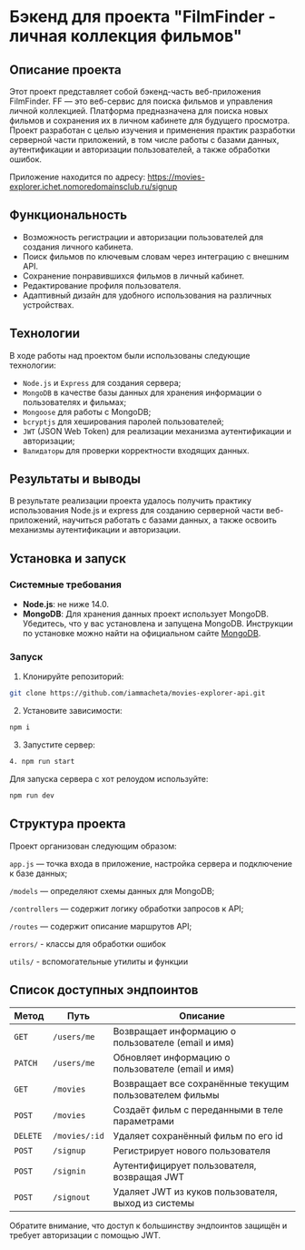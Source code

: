 # Бэкенд для проекта "FilmFinder - личная коллекция фильмов"

## Описание проекта

Этот проект представляет собой бэкенд-часть веб-приложения FilmFinder. FF — это веб-сервис для поиска фильмов и управления личной коллекцией. Платформа предназначена для поиска новых фильмов и сохранения их в личном кабинете для будущего просмотра. Проект разработан с целью изучения и применения практик разработки серверной части приложений, в том числе работы с базами данных, аутентификации и авторизации пользователей, а также обработки ошибок.

Приложение находится по адресу:
https://movies-explorer.ichet.nomoredomainsclub.ru/signup

## Функциональность

- Возможность регистрации и авторизации пользователей для создания личного кабинета.
- Поиск фильмов по ключевым словам через интеграцию с внешним API.
- Сохранение понравившихся фильмов в личный кабинет.
- Редактирование профиля пользователя.
- Адаптивный дизайн для удобного использования на различных устройствах.

## Технологии

В ходе работы над проектом были использованы следующие технологии:
- `Node.js` и `Express` для создания сервера;
- `MongoDB` в качестве базы данных для хранения информации о пользователях и фильмах;
- `Mongoose` для работы с MongoDB;
- `bcryptjs` для хеширования паролей пользователей;
- `JWT` (JSON Web Token) для реализации механизма аутентификации и авторизации;
- `Валидаторы` для проверки корректности входящих данных.

## Результаты и выводы

В результате реализации проекта удалось получить практику использования Node.js и express для созданию серверной части веб-приложений, научиться работать с базами данных, а также освоить механизмы аутентификации и авторизации.

## Установка и запуск
### Системные требования
- **Node.js**: не ниже 14.0.
- **MongoDB**: Для хранения данных проект использует MongoDB. Убедитесь, что у вас установлена и запущена MongoDB. Инструкции по установке можно найти на официальном сайте [MongoDB](https://www.mongodb.com/).

### Запуск

1. Клонируйте репозиторий:
```bash
git clone https://github.com/iammacheta/movies-explorer-api.git
```
2. Установите зависимости:
```bash
npm i
```
3. Запустите сервер:
```bash
4. npm run start
```
Для запуска сервера с хот релоудом используйте:
```bash
npm run dev
```

## Структура проекта

Проект организован следующим образом:

`app.js` — точка входа в приложение, настройка сервера и подключение к базе данных;

`/models` — определяют схемы данных для MongoDB;

`/controllers` — содержит логику обработки запросов к API;

`/routes` — содержит описание маршрутов API;

`errors/` - классы для обработки ошибок

`utils/` - вспомогательные утилиты и функции

## Список доступных эндпоинтов

| Метод   | Путь           | Описание                                               |
|---------|----------------|--------------------------------------------------------|
| `GET`   | `/users/me`    | Возвращает информацию о пользователе (email и имя)     |
| `PATCH` | `/users/me`    | Обновляет информацию о пользователе (email и имя)      |
| `GET`   | `/movies`      | Возвращает все сохранённые текущим пользователем фильмы|
| `POST`  | `/movies`      | Создаёт фильм с переданными в теле параметрами         |
| `DELETE`| `/movies/:id`  | Удаляет сохранённый фильм по его id                    |
| `POST`  | `/signup`      | Регистрирует нового пользователя                       |
| `POST`  | `/signin`      | Аутентифицирует пользователя, возвращая JWT            |
| `POST`  | `/signout`     | Удаляет JWT из куков пользователя, выход из системы    |

Обратите внимание, что доступ к большинству эндпоинтов защищён и требует авторизации с помощью JWT.
